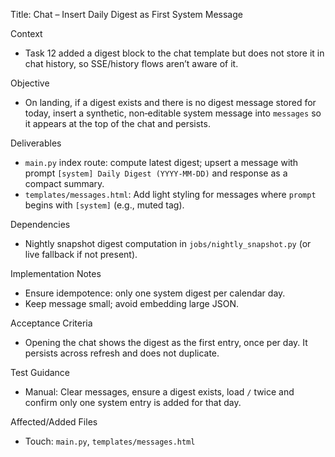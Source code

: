 Title: Chat – Insert Daily Digest as First System Message

Context
- Task 12 added a digest block to the chat template but does not store it in chat history, so SSE/history flows aren’t aware of it.

Objective
- On landing, if a digest exists and there is no digest message stored for today, insert a synthetic, non‑editable system message into `messages` so it appears at the top of the chat and persists.

Deliverables
- `main.py` index route: compute latest digest; upsert a message with prompt `[system] Daily Digest (YYYY-MM-DD)` and response as a compact summary.
- `templates/messages.html`: Add light styling for messages where `prompt` begins with `[system]` (e.g., muted tag).

Dependencies
- Nightly snapshot digest computation in `jobs/nightly_snapshot.py` (or live fallback if not present).

Implementation Notes
- Ensure idempotence: only one system digest per calendar day.
- Keep message small; avoid embedding large JSON.

Acceptance Criteria
- Opening the chat shows the digest as the first entry, once per day. It persists across refresh and does not duplicate.

Test Guidance
- Manual: Clear messages, ensure a digest exists, load `/` twice and confirm only one system entry is added for that day.

Affected/Added Files
- Touch: `main.py`, `templates/messages.html`

